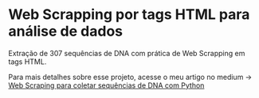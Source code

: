 # Web Scrapping por tags HTML para análise de dados
Extração de 307 sequências de DNA com prática de Web Scrapping em tags HTML.


Para mais detalhes sobre esse projeto, acesse o meu artigo no medium -> [Web Scraping para coletar sequências de DNA com Python]( https://medium.com/@renan_gs/usando-web-scraping-para-coletar-sequências-de-dna-f7e96150d092)
